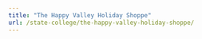 ```yaml
---
title: "The Happy Valley Holiday Shoppe"
url: /state-college/the-happy-valley-holiday-shoppe/
---
```

